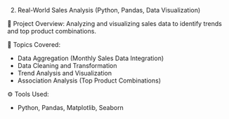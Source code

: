 2. Real-World Sales Analysis (Python, Pandas, Data Visualization)
 
📝 Project Overview:
Analyzing and visualizing sales data to identify trends and top product combinations.

📂 Topics Covered:
- Data Aggregation (Monthly Sales Data Integration)
- Data Cleaning and Transformation
- Trend Analysis and Visualization
- Association Analysis (Top Product Combinations)
  
⚙️ Tools Used:
- Python, Pandas, Matplotlib, Seaborn
